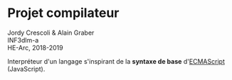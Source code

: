 # Projet compilateur
Jordy Crescoli & Alain Graber<br>
INF3dlm-a<br>
HE-Arc, 2018-2019

Interpréteur d'un langage s'inspirant de la **syntaxe de base** d'[ECMAScript](https://fr.wikipedia.org/wiki/ECMAScript) (JavaScript).
